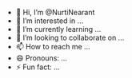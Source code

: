 - 👋 Hi, I’m @NurtiNearant
- 👀 I’m interested in ...
- 🌱 I’m currently learning ...
- 💞️ I’m looking to collaborate on ...
- 📫 How to reach me ...
- 😄 Pronouns: ...
- ⚡ Fun fact: ...

<!---
NurtiNearant/NurtiNearant is a ✨ special ✨ repository because its `README.md` (this file) appears on your GitHub profile.
You can click the Preview link to take a look at your changes.
--->
